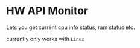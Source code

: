 # HW API Monitor

Lets you get current cpu info status, ram status etc.

currently only works with `Linux`